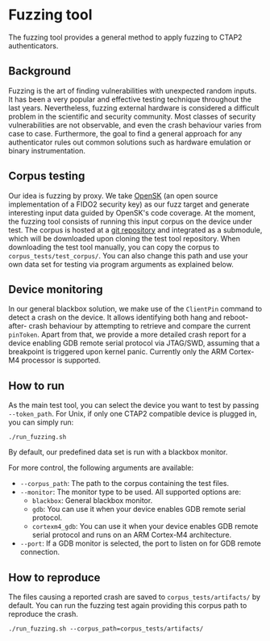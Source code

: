# Fuzzing tool

The fuzzing tool provides a general method to apply fuzzing to CTAP2
authenticators.

## Background

Fuzzing is the art of finding vulnerabilities with unexpected random inputs. 
It has been a very popular and effective testing technique throughout the
last years. Nevertheless, fuzzing external hardware is considered a difficult 
problem in the scientific and security community. Most classes of security
vulnerabilities are not observable, and even the crash behaviour varies from case
to case. Furthermore, the goal to find a general approach for any authenticator
rules out common solutions such as hardware emulation or binary instrumentation.

## Corpus testing

Our idea is fuzzing by proxy. We take [OpenSK](https://github.com/google/OpenSK)
(an open source implementation of a FIDO2 security key) as our fuzz target and 
generate interesting input data guided by OpenSK's code coverage. At the moment,
the fuzzing tool consists of running this input corpus on the device under test.
The corpus is hosted at a [git repository](https://github.com/google/CTAP2-test-tool-corpus)
and integrated as a submodule, which will be downloaded upon cloning the test
tool repository. When downloading the test tool manually, you can copy the corpus
to `corpus_tests/test_corpus/`. You can also change this path and use your own
data set for testing via program arguments as explained below.

## Device monitoring

In our general blackbox solution, we make use of the `ClientPin` command to
detect a crash on the device. It allows identifying both hang and reboot-after-
crash behaviour by attempting to retrieve and compare the current `pinToken`.
Apart from that, we provide a more detailed crash report for a device enabling
GDB remote serial protocol via JTAG/SWD, assuming that a breakpoint is triggered
upon kernel panic. Currently only the ARM Cortex-M4 processor is supported.

## How to run

As the main test tool, you can select the device you want to test by passing 
`--token_path`. For Unix, if only one CTAP2 compatible device is plugged in,
you can simply run:
```shell
./run_fuzzing.sh
```
By default, our predefined data set is run with a blackbox monitor.

For more control, the following arguments are available:

- `--corpus_path`: The path to the corpus containing the test files.
- `--monitor`: The monitor type to be used. All supported options are:
    - `blackbox`: General blackbox monitor.
    - `gdb`: You can use it when your device enables GDB remote serial protocol.
    - `cortexm4_gdb`: You can use it when your device enables GDB remote serial
      protocol and runs on an ARM Cortex-M4 architecture.
- `--port`: If a GDB monitor is selected, the port to listen on for GDB remote 
  connection.

## How to reproduce

The files causing a reported crash are saved to `corpus_tests/artifacts/` by
default. You can run the fuzzing test again providing this corpus path to reproduce
the crash.
```shell
./run_fuzzing.sh --corpus_path=corpus_tests/artifacts/
```